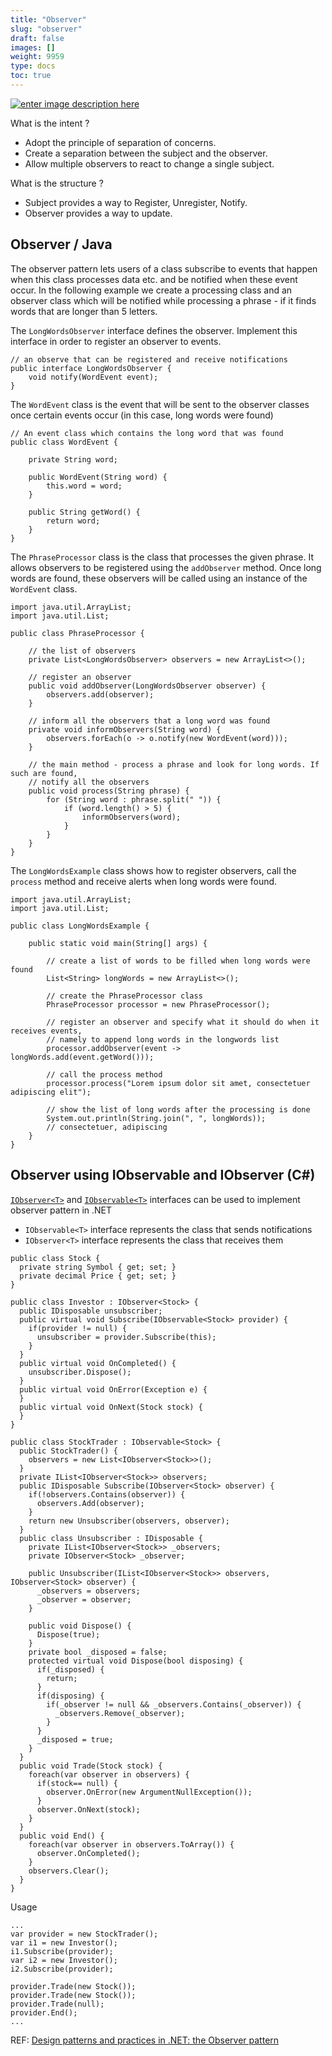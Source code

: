 ```yaml
---
title: "Observer"
slug: "observer"
draft: false
images: []
weight: 9959
type: docs
toc: true
---
```


[![enter image description here][1]][1]

[1]: http://i.imgur.com/jP1ujds.png
What is the intent ?
- Adopt the principle of separation of concerns.
- Create a separation between the subject and the observer.
- Allow multiple observers to react to change a single subject.

What is the structure ?
- Subject provides a way to Register, Unregister, Notify.
- Observer provides a way to update.

## Observer / Java
The observer pattern lets users of a class subscribe to events that happen when this class processes data etc. and be notified when these event occur. In the following example we create a processing class and an observer class which will be notified while processing a phrase - if it finds words that are longer than 5 letters.

The `LongWordsObserver` interface defines the observer. Implement this interface in order to register an observer to events.

<!-- language: java -->
    // an observe that can be registered and receive notifications
    public interface LongWordsObserver {
        void notify(WordEvent event);
    }
    
The `WordEvent` class is the event that will be sent to the observer classes once certain events occur (in this case, long words were found)
<!-- language: java -->
    // An event class which contains the long word that was found
    public class WordEvent {
    
        private String word;
    
        public WordEvent(String word) {
            this.word = word;
        }
    
        public String getWord() {
            return word;
        }
    }
    
The `PhraseProcessor` class is the class that processes the given phrase. It allows observers to be registered using the `addObserver` method. Once long words are found, these observers will be called using an instance of the `WordEvent` class.
<!-- language: java -->
    import java.util.ArrayList;
    import java.util.List;
    
    public class PhraseProcessor {
    
        // the list of observers
        private List<LongWordsObserver> observers = new ArrayList<>();
    
        // register an observer
        public void addObserver(LongWordsObserver observer) {
            observers.add(observer);
        }
    
        // inform all the observers that a long word was found
        private void informObservers(String word) {
            observers.forEach(o -> o.notify(new WordEvent(word)));
        }
    
        // the main method - process a phrase and look for long words. If such are found,
        // notify all the observers
        public void process(String phrase) {
            for (String word : phrase.split(" ")) {
                if (word.length() > 5) {
                    informObservers(word);
                }
            }
        }
    }

The `LongWordsExample` class shows how to register observers, call the `process` method and receive alerts when long words were found.
<!-- language: java -->
    import java.util.ArrayList;
    import java.util.List;
    
    public class LongWordsExample {

        public static void main(String[] args) {
    
            // create a list of words to be filled when long words were found
            List<String> longWords = new ArrayList<>();
    
            // create the PhraseProcessor class
            PhraseProcessor processor = new PhraseProcessor();

            // register an observer and specify what it should do when it receives events,
            // namely to append long words in the longwords list
            processor.addObserver(event -> longWords.add(event.getWord()));
    
            // call the process method 
            processor.process("Lorem ipsum dolor sit amet, consectetuer adipiscing elit");
    
            // show the list of long words after the processing is done
            System.out.println(String.join(", ", longWords));
            // consectetuer, adipiscing
        }
    }




## Observer using IObservable and IObserver (C#)
[`IObserver<T>`][1] and [`IObservable<T>`][1] interfaces can be used to implement observer pattern in .NET

 - `IObservable<T>` interface represents the class that sends notifications
 - `IObserver<T>` interface represents the class that receives them


<!-- language: c# -->

    public class Stock {
      private string Symbol { get; set; }
      private decimal Price { get; set; }
    }

    public class Investor : IObserver<Stock> {
      public IDisposable unsubscriber;
      public virtual void Subscribe(IObservable<Stock> provider) {
        if(provider != null) {
          unsubscriber = provider.Subscribe(this);
        }
      }
      public virtual void OnCompleted() {
        unsubscriber.Dispose();
      }
      public virtual void OnError(Exception e) {
      }
      public virtual void OnNext(Stock stock) {
      }
    }

    public class StockTrader : IObservable<Stock> {
      public StockTrader() {
        observers = new List<IObserver<Stock>>();
      }
      private IList<IObserver<Stock>> observers;
      public IDisposable Subscribe(IObserver<Stock> observer) {
        if(!observers.Contains(observer)) {
          observers.Add(observer);
        }
        return new Unsubscriber(observers, observer);
      }
      public class Unsubscriber : IDisposable {
        private IList<IObserver<Stock>> _observers;
        private IObserver<Stock> _observer;

        public Unsubscriber(IList<IObserver<Stock>> observers, IObserver<Stock> observer) {
          _observers = observers;
          _observer = observer;
        }

        public void Dispose() {
          Dispose(true);
        }
        private bool _disposed = false;
        protected virtual void Dispose(bool disposing) {
          if(_disposed) {
            return;
          }
          if(disposing) {
            if(_observer != null && _observers.Contains(_observer)) {
              _observers.Remove(_observer);
            }
          }
          _disposed = true;
        }
      }
      public void Trade(Stock stock) {
        foreach(var observer in observers) {
          if(stock== null) {
            observer.OnError(new ArgumentNullException());
          }
          observer.OnNext(stock);
        }
      }
      public void End() {
        foreach(var observer in observers.ToArray()) {
          observer.OnCompleted();
        }
        observers.Clear();
      }
    }


Usage

    ...
    var provider = new StockTrader();
    var i1 = new Investor();
    i1.Subscribe(provider);
    var i2 = new Investor();
    i2.Subscribe(provider);

    provider.Trade(new Stock());
    provider.Trade(new Stock());
    provider.Trade(null);
    provider.End();
    ...

REF: [Design patterns and practices in .NET: the Observer pattern][2]

  [1]: https://msdn.microsoft.com/en-us/library/dd990377(v=vs.110).aspx
  [2]: https://dotnetcodr.com/2013/08/01/design-patterns-and-practices-in-net-the-observer-pattern/




